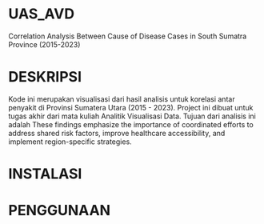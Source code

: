 # UAS_AVD
Correlation Analysis Between Cause of Disease Cases in South Sumatra Province (2015-2023)
# DESKRIPSI
Kode ini merupakan visualisasi dari hasil analisis untuk korelasi antar penyakit di Provinsi Sumatera Utara (2015 - 2023). Project ini dibuat untuk tugas akhir dari mata kuliah Analitik Visualisasi Data. Tujuan dari analisis ini adalah These findings emphasize the importance of coordinated efforts to address shared risk factors, improve healthcare accessibility, and implement region-specific strategies.
# INSTALASI 

# PENGGUNAAN
